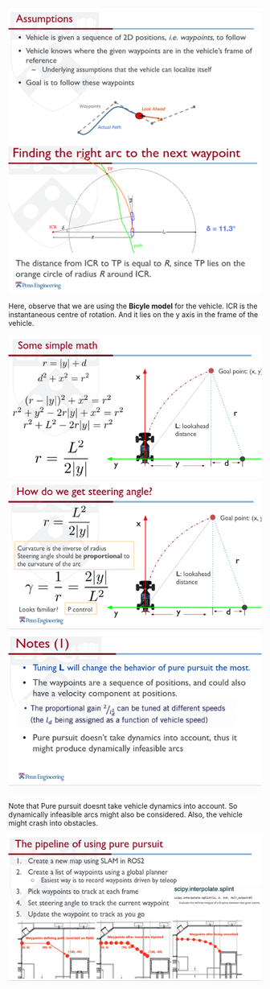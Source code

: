 ![c297ca2747cf5ffab4884bdc1c07b625.png](../_resources/c297ca2747cf5ffab4884bdc1c07b625.png)
![1ce01c93b26c607e23ffa6330e8ce603.png](../_resources/1ce01c93b26c607e23ffa6330e8ce603.png)

Here, observe that we are using the **Bicyle model** for the vehicle. ICR is the instantaneous centre of rotation. And it lies on the y axis in the frame of the vehicle.

![8ee2cda88bd9c625d19f015434c5d184.png](../_resources/8ee2cda88bd9c625d19f015434c5d184.png)
![144676dc545116e6ce8cb858a3013ca9.png](../_resources/144676dc545116e6ce8cb858a3013ca9.png)
![d3ed7d3e63892a93c639930661732f88.png](../_resources/d3ed7d3e63892a93c639930661732f88.png)

Note that Pure pursuit doesnt take vehicle dynamics into account. So dynamically infeasible arcs might also be considered. Also, the vehicle might crash into obstacles.

![aaf06ee57a2169e6c074cfac6e90f9bd.png](../_resources/aaf06ee57a2169e6c074cfac6e90f9bd.png)